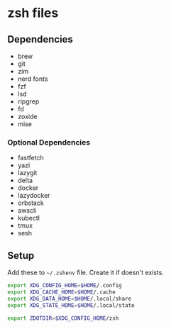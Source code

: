 # zsh files

## Dependencies

- brew
- git
- zim
- nerd fonts
- fzf
- lsd
- ripgrep
- fd
- zoxide
- mise

### Optional Dependencies

- fastfetch
- yazi
- lazygit
- delta
- docker
- lazydocker
- orbstack
- awscli
- kubectl
- tmux
- sesh

## Setup

Add these to `~/.zshenv` file. Create it if doesn't exists.

```sh
export XDG_CONFIG_HOME=$HOME/.config
export XDG_CACHE_HOME=$HOME/.cache
export XDG_DATA_HOME=$HOME/.local/share
export XDG_STATE_HOME=$HOME/.local/state

export ZDOTDIR=$XDG_CONFIG_HOME/zsh
```
